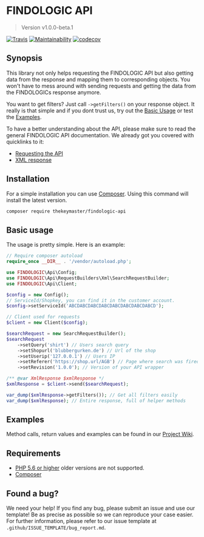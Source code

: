 # FINDOLOGIC API

> Version v1.0.0-beta.1

[![Travis](https://travis-ci.org/TheKeymaster/findologic-api.svg?branch=master)](https://travis-ci.org/TheKeymaster/findologic-api)
[![Maintainability](https://api.codeclimate.com/v1/badges/d604675c46586292c20f/maintainability)](https://codeclimate.com/github/TheKeymaster/findologic-api/maintainability)
[![codecov](https://codecov.io/gh/TheKeymaster/findologic-api/branch/master/graph/badge.svg)](https://codecov.io/gh/TheKeymaster/findologic-api)

## Synopsis

This library not only helps requesting the FINDOLOGIC API but also getting data from the response and mapping them to corresponding objects.
You won't have to mess around with sending requests and getting the data from the FINDOLOGICs response anymore.  

You want to get filters? Just call `->getFilters()` on your response object. It really is that simple and if you dont trust us,
try out the [Basic Usage](#basic-usage) or test the [Examples](#examples).

To have a better understanding about the API, please make sure to read the general FINDOLOGIC API documentation. We already got you covered with quicklinks to it:

 * [Requesting the API](https://docs.findologic.com/doku.php?id=integration_documentation:request)
 * [XML response](https://docs.findologic.com/doku.php?id=integration_documentation:response_xml)

## Installation

For a simple installation you can use [Composer](https://getcomposer.org/).
Using this command will install the latest version.

```bash
composer require thekeymaster/findologic-api
```

## Basic usage

The usage is pretty simple. Here is an example:

```php
// Require composer autoload
require_once __DIR__ . '/vendor/autoload.php';

use FINDOLOGIC\Api\Config;
use FINDOLOGIC\Api\RequestBuilders\Xml\SearchRequestBuilder;
use FINDOLOGIC\Api\Client;

$config = new Config();
// ServiceId/Shopkey, you can find it in the customer account.
$config->setServiceId('ABCDABCDABCDABCDABCDABCDABCDABCD');

// Client used for requests
$client = new Client($config);

$searchRequest = new SearchRequestBuilder();
$searchRequest
    ->setQuery('shirt') // Users search query
    ->setShopurl('blubbergurken.de') // Url of the shop
    ->setUserip('127.0.0.1') // Users IP
    ->setReferer('https://shop.url/AGB') // Page where search was fired
    ->setRevision('1.0.0'); // Version of your API wrapper

/** @var XmlResponse $xmlResponse */
$xmlResponse = $client->send($searchRequest);

var_dump($xmlResponse->getFilters()); // Get all filters easily
var_dump($xmlResponse); // Entire response, full of helper methods
```

## Examples

Method calls, return values and examples can be found in our [Project Wiki](https://github.com/TheKeymaster/findologic-api/wiki).

## Requirements

 * [PHP 5.6 or higher](https://php.net/) older versions are not supported.
 * [Composer](https://getcomposer.org/)

## Found a bug?

We need your help! If you find any bug, please submit an issue and use our template! Be as precise as possible
so we can reproduce your case easier. For further information, please refer to our issue template at
`.github/ISSUE_TEMPLATE/bug_report.md`.
